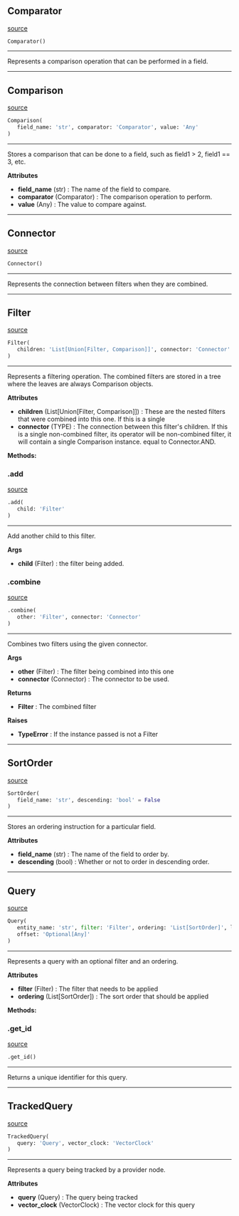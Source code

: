 #


## Comparator
[source](https://github.com/estudio89/estudio89/maestro-python/blob/master/maestro/core/query/metadata.py/#L7)
```python 
Comparator()
```


---
Represents a comparison operation that can be performed in a field.

----


## Comparison
[source](https://github.com/estudio89/estudio89/maestro-python/blob/master/maestro/core/query/metadata.py/#L19)
```python 
Comparison(
   field_name: 'str', comparator: 'Comparator', value: 'Any'
)
```


---
Stores a comparison that can be done to a field, such as field1 > 2, field1 == 3, etc.


**Attributes**

* **field_name** (str) : The name of the field to compare.
* **comparator** (Comparator) : The comparison operation to perform.
* **value** (Any) : The value to compare against.


----


## Connector
[source](https://github.com/estudio89/estudio89/maestro-python/blob/master/maestro/core/query/metadata.py/#L53)
```python 
Connector()
```


---
Represents the connection between filters when they are combined.

----


## Filter
[source](https://github.com/estudio89/estudio89/maestro-python/blob/master/maestro/core/query/metadata.py/#L60)
```python 
Filter(
   children: 'List[Union[Filter, Comparison]]', connector: 'Connector' = Connector.AND
)
```


---
Represents a filtering operation. The combined filters are stored in a tree where the leaves are always Comparison objects.


**Attributes**

* **children** (List[Union[Filter, Comparison]]) : These are the nested filters that were combined into this one. If this is a single
* **connector** (TYPE) : The connection between this filter's children. If this is a single non-combined filter, its operator will be
non-combined filter, it will contain a single Comparison instance.
equal to Connector.AND.


**Methods:**


### .add
[source](https://github.com/estudio89/estudio89/maestro-python/blob/master/maestro/core/query/metadata.py/#L81)
```python
.add(
   child: 'Filter'
)
```

---
Add another child to this filter.


**Args**

* **child** (Filter) : the filter being added.


### .combine
[source](https://github.com/estudio89/estudio89/maestro-python/blob/master/maestro/core/query/metadata.py/#L96)
```python
.combine(
   other: 'Filter', connector: 'Connector'
)
```

---
Combines two filters using the given connector.


**Args**

* **other** (Filter) : The filter being combined into this one
* **connector** (Connector) : The connector to be used.


**Returns**

* **Filter**  : The combined filter


**Raises**

* **TypeError**  : If the instance passed is not a Filter


----


## SortOrder
[source](https://github.com/estudio89/estudio89/maestro-python/blob/master/maestro/core/query/metadata.py/#L161)
```python 
SortOrder(
   field_name: 'str', descending: 'bool' = False
)
```


---
Stores an ordering instruction for a particular field.


**Attributes**

* **field_name** (str) : The name of the field to order by.
* **descending** (bool) : Whether or not to order in descending order.


----


## Query
[source](https://github.com/estudio89/estudio89/maestro-python/blob/master/maestro/core/query/metadata.py/#L185)
```python 
Query(
   entity_name: 'str', filter: 'Filter', ordering: 'List[SortOrder]', limit: 'Optional[Any]',
   offset: 'Optional[Any]'
)
```


---
Represents a query with an optional filter and an ordering.


**Attributes**

* **filter** (Filter) : The filter that needs to be applied
* **ordering** (List[SortOrder]) : The sort order that should be applied



**Methods:**


### .get_id
[source](https://github.com/estudio89/estudio89/maestro-python/blob/master/maestro/core/query/metadata.py/#L235)
```python
.get_id()
```

---
Returns a unique identifier for this query.

----


## TrackedQuery
[source](https://github.com/estudio89/estudio89/maestro-python/blob/master/maestro/core/query/metadata.py/#L241)
```python 
TrackedQuery(
   query: 'Query', vector_clock: 'VectorClock'
)
```


---
Represents a query being tracked by a provider node.


**Attributes**

* **query** (Query) : The query being tracked
* **vector_clock** (VectorClock) : The vector clock for this query

